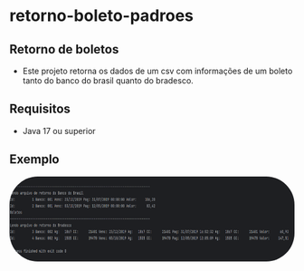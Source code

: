 # retorno-boleto-padroes

## Retorno de boletos
- Este projeto retorna os dados de um csv com informações de um boleto tanto do banco do brasil quanto do bradesco.

## Requisitos
- Java 17 ou superior

## Exemplo
<img align="center" alt="Jef-pic" height="150" style="border-radius:50px;" src="exemplo 1.png">
